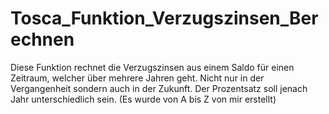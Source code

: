 # Tosca_Funktion_Verzugszinsen_Berechnen
Diese Funktion rechnet die Verzugszinsen aus einem Saldo für einen Zeitraum, welcher über mehrere Jahren geht. Nicht nur in der Vergangenheit sondern auch in der Zukunft. Der Prozentsatz soll jenach Jahr unterschiedlich sein. (Es wurde von A bis Z von mir erstellt)
